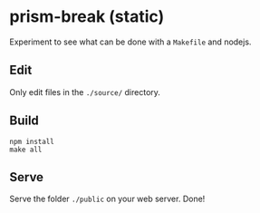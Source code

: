 # prism-break (static)

Experiment to see what can be done with a `Makefile` and nodejs.

## Edit

Only edit files in the `./source/` directory.

## Build

    npm install
    make all

## Serve

Serve the folder `./public` on your web server. Done!
